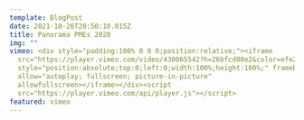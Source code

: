 ```yaml
---
template: BlogPost
date: 2021-10-26T20:50:10.015Z
title: Panorama PMEs 2020
img: ""
vimeo: <div style="padding:100% 0 0 0;position:relative;"><iframe
  src="https://player.vimeo.com/video/430065542?h=26bfcd00e2&color=efe200&title=0&byline=0&portrait=0"
  style="position:absolute;top:0;left:0;width:100%;height:100%;" frameborder="0"
  allow="autoplay; fullscreen; picture-in-picture"
  allowfullscreen></iframe></div><script
  src="https://player.vimeo.com/api/player.js"></script>
featured: vimeo
---
```

